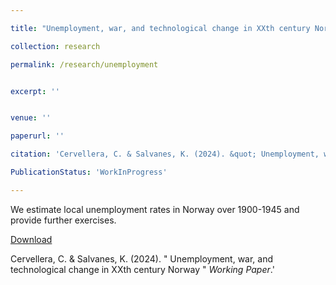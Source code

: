```yaml
---

title: "Unemployment, war, and technological change in XXth century Norway"

collection: research

permalink: /research/unemployment


excerpt: ''


venue: ''

paperurl: ''

citation: 'Cervellera, C. & Salvanes, K. (2024). &quot; Unemployment, war, and technological change in XXth century Norway &quot; <i>Working Paper</i>.'

PublicationStatus: 'WorkInProgress'

---
```

We estimate local unemployment rates in Norway over 1900-1945 and provide further exercises.

[Download]()

Cervellera, C. & Salvanes, K. (2024). &quot; Unemployment, war, and technological change in XXth century Norway &quot; <i>Working Paper</i>.'
